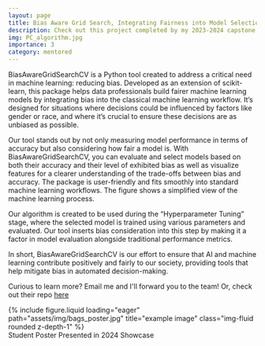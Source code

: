 ```yaml
---
layout: page
title: Bias Aware Grid Search, Integrating Fairness into Model Selection
description: Check out this project completed by my 2023-2024 capstone students - Jayson Leach, Anika Garg, Stephanie Chavez, and Ben Chen!
img: PC_algorithm.jpg
importance: 3
category: mentored
---
```


BiasAwareGridSearchCV is a Python tool created to address a critical need in machine learning: reducing bias. Developed as an extension of scikit-learn, this package helps data professionals build fairer machine learning models by integrating bias into the classical machine learning workflow. It’s designed for situations where decisions could be influenced by factors like gender or race, and where it’s crucial to ensure these decisions are as unbiased as possible.

Our tool stands out by not only measuring model performance in terms of accuracy but also considering how fair a model is. With BiasAwareGridSearchCV, you can evaluate and select models based on both their accuracy and their level of exhibited bias as well as visualize features for a clearer understanding of the trade-offs between bias and accuracy.
The package is user-friendly and fits smoothly into standard machine learning workflows. The figure shows a simplified view of the machine learning process.

Our algorithm is created to be used during the “Hyperparameter Tuning” stage, where the selected model is trained using various parameters and evaluated. Our tool inserts bias consideration into this step by making it a factor in model evaluation alongside traditional performance metrics.

In short, BiasAwareGridSearchCV is our effort to ensure that AI and machine learning contribute positively and fairly to our society, providing tools that help mitigate bias in automated decision-making.

Curious to learn more? Email me and I'll forward you to the team! Or, check out their repo [here](https://github.com/474benchen/bias_aware_gridsearchCV)

<div class="row">
    <div class="col-sm mt-3 mt-md-0">
        {% include figure.liquid loading="eager" path="assets/img/bags_poster.jpg" title="example image" class="img-fluid rounded z-depth-1" %}
    </div>
</div>
<div class="caption">
    Student Poster Presented in 2024 Showcase
</div>
